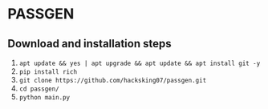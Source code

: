 # PASSGEN

## Download and installation steps
1. `apt update && yes | apt upgrade && apt update && apt install git -y`
2. `pip install rich`
3. `git clone https://github.com/hacksking07/passgen.git`
4. `cd passgen/`
5. `python main.py`
